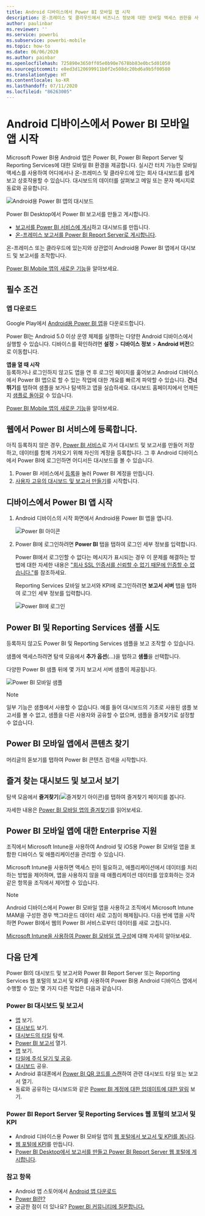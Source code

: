 ```yaml
---
title: Android 디바이스에서 Power BI 모바일 앱 시작
description: 온-프레미스 및 클라우드에서 비즈니스 정보에 대한 모바일 액세스 권한을 사용하여 Microsoft Power BI용 Android 모바일 앱이 Power BI를 휴대하는 방법에 대해 알아봅니다.
author: paulinbar
ms.reviewer: ''
ms.service: powerbi
ms.subservice: powerbi-mobile
ms.topic: how-to
ms.date: 06/06/2020
ms.author: painbar
ms.openlocfilehash: 725890e3650ff05e0b90e7678bb83e0bc5d01050
ms.sourcegitcommit: e8ed3d120699911b0f2e508dc20bd6a9b5f00580
ms.translationtype: HT
ms.contentlocale: ko-KR
ms.lasthandoff: 07/11/2020
ms.locfileid: "86263005"
---
```

# <a name="get-started-with-the-power-bi-mobile-app-on-android-devices"></a>Android 디바이스에서 Power BI 모바일 앱 시작
Microsoft Power BI용 Android 앱은 Power BI, Power BI Report Server 및 Reporting Services에 대한 모바일 BI 환경을 제공합니다. 실시간 터치 가능한 모바일 액세스를 사용하여 어디에서나 온-프레미스 및 클라우드에 있는 회사 대시보드를 쉽게 보고 상호작용할 수 있습니다. 대시보드의 데이터를 살펴보고 메일 또는 문자 메시지로 동료와 공유합니다. 

![Android용 Power BI 앱의 대시보드](./media/mobile-android-app-get-started/power-bi-android-dashboard-optimized-090117.png)

Power BI Desktop에서 Power BI 보고서를 만들고 게시합니다.

* [보고서를 Power BI 서비스에 게시](../../fundamentals/power-bi-overview.md)하고 대시보드를 만듭니다.
* [온-프레미스 보고서를 Power BI Report Server로 게시합니다](../../report-server/quickstart-create-powerbi-report.md).

온-프레미스 또는 클라우드에 있는지와 상관없이 Android용 Power BI 앱에서 대시보드 및 보고서를 조작합니다.

[Power BI Mobile 앱의 새로운 기능](mobile-whats-new-in-the-mobile-apps.md)을 알아보세요.

## <a name="prerequisites"></a>필수 조건

### <a name="get-the-app"></a>앱 다운로드

Google Play에서 [Android용 Power BI 앱](https://go.microsoft.com/fwlink/?LinkID=544867)을 다운로드합니다.
  
Power BI는 Android 5.0 이상 운영 체제를 실행하는 다양한 Android 디바이스에서 실행할 수 있습니다. 디바이스를 확인하려면 **설정** > **디바이스 정보** > **Android 버전**으로 이동합니다. 

**앱을 열 때 시작**    
등록하거나 로그인하지 않고도 앱을 연 후 로그인 페이지를 훑어보고 Android 디바이스에서 Power BI 앱으로 할 수 있는 작업에 대한 개요를 빠르게 파악할 수 있습니다. **건너뛰기**를 탭하여 샘플을 보거나 탐색하고 앱을 실습하세요. 대시보드 홈페이지에서 언제든지 [샘플로 돌아갈](mobile-android-app-get-started.md#try-the-power-bi-and-reporting-services-samples) 수 있습니다.

[Power BI Mobile 앱의 새로운 기능](mobile-whats-new-in-the-mobile-apps.md)을 알아보세요.

## <a name="sign-up-for-the-power-bi-service-on-the-web"></a>웹에서 Power BI 서비스에 등록합니다.
아직 등록하지 않은 경우, [Power BI 서비스](https://powerbi.com/)로 가서 대시보드 및 보고서를 만들어 저장하고, 데이터를 함께 가져오기 위해 자신의 계정을 등록합니다. 그 후 Android 디바이스에서 Power BI에 로그인하면 어디서든 대시보드를 볼 수 있습니다.

1. Power BI 서비스에서 [등록](https://go.microsoft.com/fwlink/?LinkID=513879)을 눌러 Power BI 계정을 만듭니다.
2. [사용자 고유의 대시보드 및 보고서 만들기](../../fundamentals/service-get-started.md)를 시작합니다.

## <a name="get-started-with-the-power-bi-app-on-your-device"></a>디바이스에서 Power BI 앱 시작
1. Android 디바이스의 시작 화면에서 Android용 Power BI 앱을 엽니다.
   
   ![Power BI 아이콘](./media/mobile-android-app-get-started/power-bi-logo-android.png)
2. Power BI에 로그인하려면 **Power BI** 탭을 탭하여 로그인 세부 정보를 입력합니다.

    Power BI에서 로그인할 수 없다는 메시지가 표시되는 경우 이 문제를 해결하는 방법에 대한 자세한 내용은 ["회사 SSL 인증서를 신뢰할 수 없기 때문에 인증할 수 없습니다."](mobile-android-app-error-corporate-ssl-account-is-untrusted.md)를 참조하세요.

   Reporting Services 모바일 보고서와 KPI에 로그인하려면 **보고서 서버** 탭을 탭하여 로그인 세부 정보를 입력합니다.
   
   ![Power BI에 로그인](./media/mobile-android-app-get-started/power-bi-connect-to-login.png)

## <a name="try-the-power-bi-and-reporting-services-samples"></a>Power BI 및 Reporting Services 샘플 시도
등록하지 않고도 Power BI 및 Reporting Services 샘플을 보고 조작할 수 있습니다.

샘플에 액세스하려면 탐색 모음에서 **추가 옵션**(...)을 탭하고 **샘플**을 선택합니다.

다양한 Power BI 샘플 뒤에 몇 가지 보고서 서버 샘플이 제공됩니다.
   
   ![Power BI 모바일 샘플](./media/mobile-android-app-get-started/power-bi-android-power-bi-samples.png)

   
   > [!NOTE]
   > 일부 기능은 샘플에서 사용할 수 없습니다. 예를 들어 대시보드의 기초로 사용된 샘플 보고서를 볼 수 없고, 샘플을 다른 사용자와 공유할 수 없으며, 샘플을 즐겨찾기로 설정할 수 없습니다. 
   > 
   >

## <a name="find-your-content-in-the-power-bi-mobile-apps"></a>Power BI 모바일 앱에서 콘텐츠 찾기

머리글의 돋보기를 탭하여 Power BI 콘텐츠 검색을 시작합니다.

## <a name="view-your-favorite-dashboards-and-reports"></a>즐겨 찾는 대시보드 및 보고서 보기
탐색 모음에서 **즐겨찾기**(![즐겨찾기 아이콘](./media/mobile-android-app-get-started/power-bi-mobile-apps-home-favorites-icon.png))를 탭하여 즐겨찾기 페이지를 봅니다. 

자세한 내용은 [Power BI 모바일 앱의 즐겨찾기](mobile-apps-favorites.md)를 읽어보세요.

## <a name="enterprise-support-for-the-power-bi-mobile-apps"></a>Power BI 모바일 앱에 대한 Enterprise 지원
조직에서 Microsoft Intune을 사용하여 Android 및 iOS용 Power BI 모바일 앱을 포함한 디바이스 및 애플리케이션을 관리할 수 있습니다.

Microsoft Intune을 사용하면 액세스 핀이 필요하고, 애플리케이션에서 데이터를 처리하는 방법을 제어하며, 앱을 사용하지 않을 때 애플리케이션 데이터를 암호화하는 것과 같은 항목을 조직에서 제어할 수 있습니다.

> [!NOTE]
> Android 디바이스에서 Power BI 모바일 앱을 사용하고 조직에서 Microsoft Intune MAM을 구성한 경우 백그라운드 데이터 새로 고침이 해제됩니다. 다음 번에 앱을 시작하면 Power BI에서 웹의 Power BI 서비스로부터 데이터를 새로 고칩니다.
> 
> 

[Microsoft Intune을 사용하여 Power BI 모바일 앱 구성](../../admin/service-admin-mobile-intune.md)에 대해 자세히 알아보세요. 

## <a name="next-steps"></a>다음 단계
Power BI의 대시보드 및 보고서와 Power BI Report Server 또는 Reporting Services 웹 포털의 보고서 및 KPI를 사용하여 Power BI용 Android 디바이스 앱에서 수행할 수 있는 몇 가지 다른 작업은 다음과 같습니다.

### <a name="power-bi-dashboards-and-reports"></a>Power BI 대시보드 및 보고서
* [앱](../../collaborate-share/service-create-distribute-apps.md) 보기.
* [대시보드](mobile-apps-view-dashboard.md) 보기.
* [대시보드의 타일](mobile-tiles-in-the-mobile-apps.md) 탐색.
* [Power BI 보고서](mobile-reports-in-the-mobile-apps.md) 열기.
* [앱](../../collaborate-share/service-create-distribute-apps.md) 보기.
* [타일에 주석 달기 및 공유](mobile-annotate-and-share-a-tile-from-the-mobile-apps.md).
* [대시보드](mobile-share-dashboard-from-the-mobile-apps.md) 공유.
* Android 휴대폰에서 [Power BI QR 코드를 스캔](mobile-apps-qr-code.md)하여 관련 대시보드 타일 또는 보고서 열기. 
* 동료와 공유하는 대시보드와 같은 [Power BI 계정에 대한 업데이트에 대한 알림](mobile-apps-notification-center.md) 보기.

### <a name="reports-and-kpis-on-the-power-bi-report-server-and-reporting-services-web-portals"></a>Power BI Report Server 및 Reporting Services 웹 포털의 보고서 및 KPI
* Android 디바이스용 Power BI 모바일 앱의 [웹 포털에서 보고서 및 KPI를 봅니다](mobile-app-ssrs-kpis-mobile-on-premises-reports.md).
* [웹 포털에 KPI](https://docs.microsoft.com/sql/reporting-services/working-with-kpis-in-reporting-services)를 만듭니다.
* [Power BI Desktop에서 보고서를 만들고 Power BI Report Server 웹 포털에 게시합니다](../../report-server/quickstart-create-powerbi-report.md).

### <a name="see-also"></a>참고 항목
* Android 앱 스토어에서 [Android 앱 다운로드](https://go.microsoft.com/fwlink/?LinkID=544867)
* [Power BI란?](../../fundamentals/power-bi-overview.md)
* 궁금한 점이 더 있나요? [Power BI 커뮤니티에 질문합니다.](https://community.powerbi.com/)
